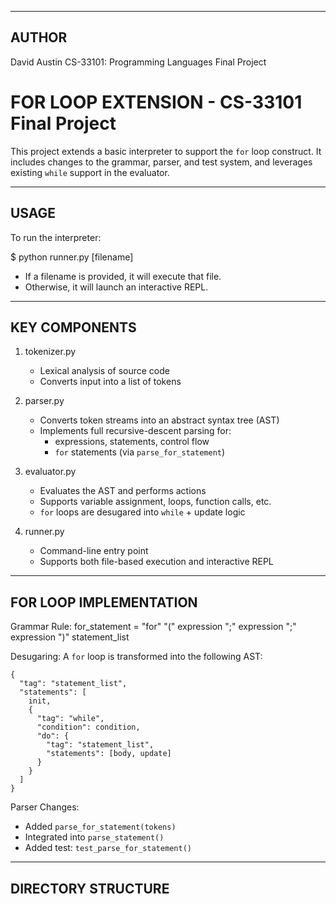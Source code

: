 ------------------------
AUTHOR
------------------------

David Austin
CS-33101: Programming Languages
Final Project

FOR LOOP EXTENSION - CS-33101 Final Project
===========================================

This project extends a basic interpreter to support the `for` loop construct. 
It includes changes to the grammar, parser, and test system, and leverages 
existing `while` support in the evaluator.

------------------------
USAGE
------------------------

To run the interpreter:

  $ python runner.py [filename]

- If a filename is provided, it will execute that file.
- Otherwise, it will launch an interactive REPL.

------------------------
KEY COMPONENTS
------------------------

1. tokenizer.py
   - Lexical analysis of source code
   - Converts input into a list of tokens

2. parser.py
   - Converts token streams into an abstract syntax tree (AST)
   - Implements full recursive-descent parsing for:
     - expressions, statements, control flow
     - `for` statements (via `parse_for_statement`)

3. evaluator.py
   - Evaluates the AST and performs actions
   - Supports variable assignment, loops, function calls, etc.
   - `for` loops are desugared into `while` + update logic

4. runner.py
   - Command-line entry point
   - Supports both file-based execution and interactive REPL

------------------------
FOR LOOP IMPLEMENTATION
------------------------

Grammar Rule:
  for_statement = "for" "(" expression ";" expression ";" expression ")" statement_list

Desugaring:
  A `for` loop is transformed into the following AST:

    {
      "tag": "statement_list",
      "statements": [
        init,
        {
          "tag": "while",
          "condition": condition,
          "do": {
            "tag": "statement_list",
            "statements": [body, update]
          }
        }
      ]
    }

Parser Changes:
- Added `parse_for_statement(tokens)`
- Integrated into `parse_statement()`
- Added test: `test_parse_for_statement()`

------------------------
DIRECTORY STRUCTURE
------------------------
